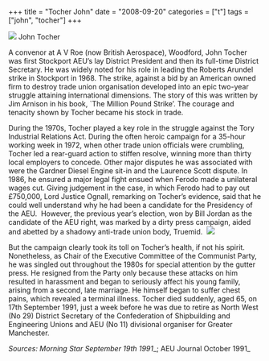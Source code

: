 +++
title = "Tocher John"
date = "2008-09-20"
categories = ["t"]
tags = ["john", "tocher"]
+++

  
![](http://79.170.40.183/grahamstevenson.me.uk/images/stories/tocher%20john%202%20RESIZED.jpg) John Tocher

A convenor at A V Roe (now British Aerospace), Woodford, John Tocher was first Stockport AEU’s lay District President and then its full-time District Secretary. He was widely noted for his role in leading the Roberts Arundel strike in Stockport in 1968. The strike, against a bid by an American owned firm to destroy trade union organisation developed into an epic two-year struggle attaining international dimensions. The story of this was written by Jim Arnison in his book, \`The Million Pound Strike’. The courage and tenacity shown by Tocher became his stock in trade.

During the 1970s, Tocher played a key role in the struggle against the Tory Industrial Relations Act. During the often heroic campaign for a 35-hour working week in 1972, when other trade union officials were crumbling, Tocher led a rear-guard action to stiffen resolve, winning more than thirty local employers to concede. Other major disputes he was associated with were the Gardner Diesel Engine sit-in and the Laurence Scott dispute. In 1986, he ensured a major legal fight ensued when Ferodo made a unilateral wages cut. Giving judgement in the case, in which Ferodo had to pay out £750,000, Lord Justice Ognall, remarking on Tocher’s evidence, said that he could well understand why he had been a candidate for the Presidency of the AEU.  However, the previous year’s election, won by Bill Jordan as the candidate of the AEU right, was marked by a dirty press campaign, aided and abetted by a shadowy anti-trade union body, Truemid.  ![](http://79.170.40.183/grahamstevenson.me.uk/images/stories/tocher%20john.jpg)  

But the campaign clearly took its toll on Tocher’s health, if not his spirit. Nonetheless, as Chair of the Executive Committee of the Communist Party, he was singled out throughout the 1980s for special attention by the gutter press. He resigned from the Party only because these attacks on him resulted in harassment and began to seriously affect his young family, arising from a second, late marriage. He himself began to suffer chest pains, which revealed a terminal illness. Tocher died suddenly, aged 65, on 17th September 1991, just a week before he was due to retire as North West (No 29) District Secretary of the Confederation of Shipbuilding and Engineering Unions and AEU (No 11) divisional organiser for Greater Manchester.

_Sources: Morning Star_ _September 19th 1991__; AEU Journal October 1991_
